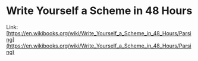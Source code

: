 # Write Yourself a Scheme in 48 Hours

Link: [https://en.wikibooks.org/wiki/Write_Yourself_a_Scheme_in_48_Hours/Parsing](https://en.wikibooks.org/wiki/Write_Yourself_a_Scheme_in_48_Hours/Parsing)
